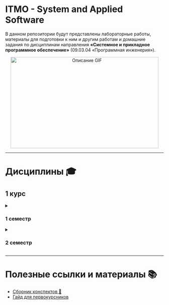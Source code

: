 # ITMO - System and Applied Software
В данном репозитории будут представлены лабораторные работы, материалы для подготовки к ним и другим работам и домашние задания по дисциплинам направления **«Системное и прикладное программное обеспечение»** (09.03.04 «Программная инженерия»).

<div align="center">
  <img src="https://i.pinimg.com/originals/16/69/e5/1669e57761ccc67fa5e31a09a54764d0.gif" alt="Описание GIF" width="470" height="290">
</div>

---
# Дисциплины 🎓
## 1 курс
<details>
<summary><h3>1 семестр</h3></summary>

| Предмет                                                                                            | Балл  | Оценка | Описание предмета/преподавателя                                                                                                                                                                                                                                                                                                                                                                                                                                                                                                                             |
|----------------------------------------------------------------------------------------------------|-------|--------|-------------------------------------------------------------------------------------------------------------------------------------------------------------------------------------------------------------------------------------------------------------------------------------------------------------------------------------------------------------------------------------------------------------------------------------------------------------------------------------------------------------------------------------------------------------|
| [Информатика](https://github.com/LunarSonic/ITMO/tree/main/1%20Computer%20Science)                 | 90.59 | 5A     | Отличный курс, у Павла Валерьевича интересные лекции, охватывающие такие темы, как Python, разметка, регулярные выражения, офисные пакеты и вёрстка текста.                                                                                                                                                                                                                                                                                                                                                                                                 |
| [Программирование](https://github.com/LunarSonic/ITMO/tree/main/1-2%20Programming)                 | 90.8  | Зачёт  | Лабораторные работы на Java. Основные темы: особенности Java, синтаксис, ветвления и циклы, операторы, типы данных, ООП, исключения, стандартный и динамический массив и лямбда-выражения.                                                                                                                                                                                                                                                                                                                                                                  |
| [Основы профессиональной деятельности](https://github.com/LunarSonic/ITMO/tree/main/1-2%20OPD)     | 90    | Зачёт  | Работа с командами ОС семейства Unix, знакомство с базовой вычислительной машиной и её эмулятором, кодировки, организация памяти и сети.                                                                                                                                                                                                                                                                                                                                                                                                                    |
| [Основы дискретной математики](https://github.com/LunarSonic/ITMO/tree/main/1-2%20Discrete%20Math) | 86    | Зачёт  | Для получения зачёта необходимо написать все контрольные работы и сдать ДЗ и курсовую работу. Если вам повезёт и вы хорошо (или лучше всех на потоке) напишите первые контрольные работы, то Поляков может позвать вас на проверку работ, написав на почту. Он сначала проверяет вашу работу, объясняет, какие неточности были допущены, показывает, как надо было решить задание, в итоге он отдаёт комплект из работ вашего варианта. В этом случае даже если ваша работа не идеальная, он поставит 5 за тест.                                            |
| Математический анализ (базовый)                                                                    | 88    | 4B     | Практик - Савченко Татьяна Владимировна и лектор - Правдин Константин Владимирович. Понравились оба преподавателя, на практиках успевали решать много задач и вспоминали на них материал из лекций, также есть записи лекций и конспекты в Miro, были некоторые темы, которые нужно было изучать самостоятельно.                                                                                                                                                                                                                                            |
| Линейная алгебра (базовая)                                                                         | 96.7  | 5A     | Практик и лектор - Рванова Алла Сергеевна. Практики проходили отлично, она кратко рассказывает теоретический материал из лекций по ходу решения задач и понятно объясняет их решения. На лекциях многие засыпали :) Удобно, что есть конспекты лекций в Miro.                                                                                                                                                                                                                                                                                               |
| [История (ИРК)](https://github.com/LunarSonic/ITMO/tree/main/1-2%20History)                        | 70    | Зачёт  | Практик - Щеглова Иванна Павловна, лектор - Жиркова Галина Петровна. Для получения зачёта надо было иногда работать на практиках, выполнять домашние задания и тесты, которые проходят в Moodle.                                                                                                                                                                                                                                                                                                                                                            |
| Английский язык C1                                                                                 | 76    | Зачёт  | Преподаватель - Джек Вуд. Он готовил презентации по темам из учебника, и уроки оказались интересные и весёлые, много разговаривали друг с другом, делали ДЗ из учебника и писали эссе. В конце семестра проходит модульный тест, который делится на writing и speaking, Джек достаточно лояльно оценивает speaking, если не совершить простые ошибки и свободно говорить, даже используя не очень сложные слова и выражения. [Журнал](https://docs.google.com/spreadsheets/d/1XsESIbTuCDxMrU3uOVZnWf-Qej1aRJTfGn7lEEXrXqI/edit?gid=474547065#gid=474547065) |
</details>

<details>
<summary><h3>2 семестр</h3></summary>

| Предмет                                                                                        | Балл | Оценка | Описание предмета/преподавателя                                                                                                                                                                                                                                                                                                                                                                                                                                                                                                                                         |
|------------------------------------------------------------------------------------------------|------|--------|-------------------------------------------------------------------------------------------------------------------------------------------------------------------------------------------------------------------------------------------------------------------------------------------------------------------------------------------------------------------------------------------------------------------------------------------------------------------------------------------------------------------------------------------------------------------------|
| [Программирование](https://github.com/LunarSonic/ITMO/tree/main/1-2%20Programming)             | 98.5 | 5A     | Лабораторные работы на Java. В папке [notes](https://github.com/LunarSonic/ITMO/tree/main/1-2%20Programming/notes) есть теория для подготовки к ним. Изучаются такие темы, как коллекции, параметризованные типы, потоки ввода-вывода, клиент-серверная архитектура, протоколы TCP и UDP, многопоточность, взаимодействие с базой данных и графический интерфейс.                                                                                                                                                                                                       |
| [Основы профессиональной деятельности](https://github.com/LunarSonic/ITMO/tree/main/1-2%20OPD) | 90.5 | 5A     | Продолжили изучение базовой ЭВМ: управление вычислительным процессом и массивами данных, режимы адресации, подпрограммы, ассемблер БЭВМ, организация асинхронного обмена и обмена по прерыванию, микропрограммный уровень, также рассмотрели контроллеры. К экзамену лучше готовиться заранее, например, за неделю, чтобы успеть охватить все вопросы. Мне посоветовали учить вопросы в обратном порядке, это оказалось эффективно, так как контроллеры требуют больше времени и усилий, чтобы их изучить. Вопросы, связанные с кодировками и БЭВМ, запоминаются легче. |
| [Базы данных](https://github.com/LunarSonic/ITMO/tree/main/2%20Databases)                      | 92.5 | 5A     | Основные темы: построение базы данных, язык SQL, запросы, PL/pgSQL, триггер, триггерная функция и индексы для оптимизации запросов.                                                                                                                                                                                                                                                                                                                                                                                                                                     |
| [Дискретная математика](https://github.com/LunarSonic/ITMO/tree/main/1-2%20Discrete%20Math)    | 100  | 5A     | Для получения оценки необходимо написать все контрольные работы и сдать ДЗ и курсовую работу.                                                                                                                                                                                                                                                                                                                                                                                                                                                                           |
| Математический анализ (базовый)                                                                | 74.1 | 4C     | Практик и лектор - Правдин Константин Владимирович. Отлично преподносит материал и на лекциях, и на практиках. Сдавала 2 коллоквиума во время экзамена, было трудно всё выучить. Возможно, лучше сдавать коллоквиум вовремя :)                                                                                                                                                                                                                                                                                                                                          |
| Линейная алгебра (базовая)                                                                     | 64.7 | 3E     | Практик и лектор - Рванова Алла Сергеевна. По сравнению с 1 семестром изменений не было. Коллоквиум и экзамен не сдавала, так как была сосредоточена на сдаче лабораторных работ и подготовке к ОПД :)                                                                                                                                                                                                                                                                                                                                                                  |
| [История (ИРК)](https://github.com/LunarSonic/ITMO/tree/main/1-2%20History)                    | 85   | 4B     | Практик - Щеглова Иванна Павловна, лектор - Жиркова Галина Петровна. Нужно было ходить на практики и иногда делать презентации и другие работы в группах, чтобы зарабатывать баллы. Также можно работать над проектом или исследовательской работой (max. 30 баллов)                                                                                                                                                                                                                                                                                                    |
| Английский язык C1                                                                             | 77   | Зачёт  | Преподаватель - Джек Вуд. В этом семестре мы больше не работали с учебниками, однако презентации были на темы из учебника. Джек добавлял другие материалы, например, интересные видео и статьи, которые мы потом обсуждали. ДЗ заключалось в том, чтобы написать в ворде, как мы практиковали английский вне занятий, приложив ссылки на видео и т.д (доказательства). [Журнал](https://docs.google.com/spreadsheets/d/1nzHfSVluwTzJj6iBJbdrmNrW9QNjcIDf-Qpx_UEo77o/edit?gid=474547065#gid=474547065)                                                                   |
| Коммуникации и командообразование                                                              | 100  | Зачёт  |                                                                                                                                                                                                                                                                                                                                                                                                                                                                                                                                                                         |
| Безопасность жизнедеятельности                                                                 | 68   | Зачёт  |                                                                                                                                                                                                                                                                                                                                                                                                                                                                                                                                                                         |
</details>

---
# Полезные ссылки и материалы 📚
- [Сборник конспектов 📖](https://notesitmo.github.io/cse-notes/first-course/firstcourse.html)
- [Гайд для первокурсников](https://github.com/Imtjl/1st-year-guide)


